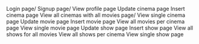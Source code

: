 Login page/
Signup page/
View profile page
Update cinema page
Insert cinema page
View all cinemas with all movies page/
View single cinema page
Update movie page
Insert movie page
View all movies per cinema page
View single movie page
Update show page
Insert show page
View all shows for all movies
View all shows per cinema
View single show page